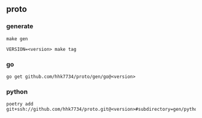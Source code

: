 ## proto

### generate

```shell
make gen
```

```shell
VERSION=<version> make tag
```

### go

```shell
go get github.com/hhk7734/proto/gen/go@<version>
```

### python

```shell
poetry add git+ssh://github.com/hhk7734/proto.git@<version>#subdirectory=gen/python
```